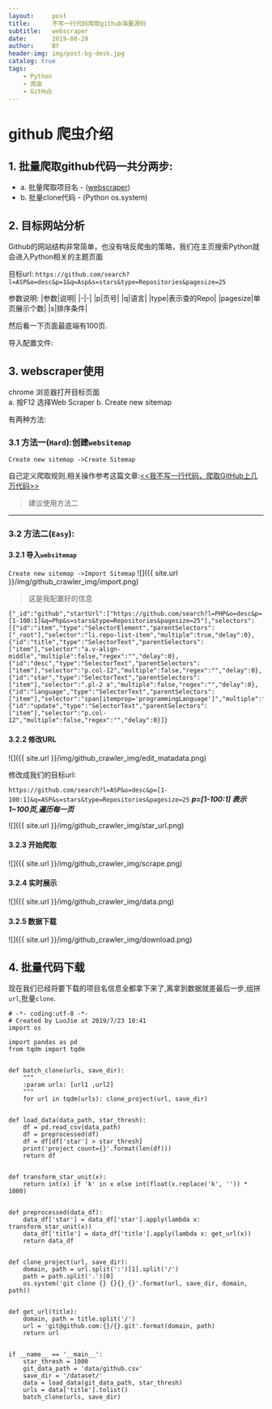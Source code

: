 ```yaml
---
layout:     post
title:      不写一行代码爬取github海量源码
subtitle:   webscraper
date:       2019-08-29
author:     BY
header-img: img/post-bg-desk.jpg
catalog: true
tags:
    - Python
    - 爬虫
    - GitHub
---
```



# github 爬虫介绍

## 1. 批量爬取github代码一共分两步:
+ a. 批量爬取项目名 -  ([webscraper](https://www.webscraper.io/))
+ b. 批量clone代码 - (Python os.system)



## 2. 目标网站分析
Github的网站结构非常简单，也没有啥反爬虫的策略，我们在主页搜索Python就会进入Python相关的主题页面


目标url:
`
https://github.com/search?l=ASP&o=desc&p=1&q=Asp&s=stars&type=Repositories&pagesize=25
`

参数说明:
|参数|说明|
|-|-|
|p|页号|
|q|语言|
|type|表示查的Repo|
|pagesize|单页展示个数|
|s|排序条件|

然后看一下页面最底端有100页.

导入配置文件:



## 3. webscraper使用

chrome 浏览器打开目标页面  
  a. 按F12 选择Web Scraper
  b. Create new sitemap 

有两种方法:
### 3.1 方法一(`Hard`):创建`websitemap`
`Create new sitemap ->Create Sitemap`


自己定义爬取规则,相关操作参考这篇文章:[<<我不写一行代码，爬取GitHub上几万代码>>](http://5b0988e595225.cdn.sohucs.com/images/20180118/f3c008145da04591b3c535f5f685b0b2.jpeg)

> 建议使用方法二

----

### 3.2 方法二(`Easy`): 
#### 3.2.1 导入`websitemap`

`Create new sitemap ->Import Sitemap`
![]({{ site.url }}/img/github_crawler_img/import.png)

> 这是我配置好的信息

```
{"_id":"github","startUrl":["https://github.com/search?l=PHP&o=desc&p=[1-100:1]&q=Php&s=stars&type=Repositories&pagesize=25"],"selectors":[{"id":"item","type":"SelectorElement","parentSelectors":["_root"],"selector":"li.repo-list-item","multiple":true,"delay":0},{"id":"title","type":"SelectorText","parentSelectors":["item"],"selector":"a.v-align-middle","multiple":false,"regex":"","delay":0},{"id":"desc","type":"SelectorText","parentSelectors":["item"],"selector":"p.col-12","multiple":false,"regex":"","delay":0},{"id":"star","type":"SelectorText","parentSelectors":["item"],"selector":".pl-2 a","multiple":false,"regex":"","delay":0},{"id":"language","type":"SelectorText","parentSelectors":["item"],"selector":"span[itemprop='programmingLanguage']","multiple":false,"regex":"","delay":0},{"id":"update","type":"SelectorText","parentSelectors":["item"],"selector":"p.col-12","multiple":false,"regex":"","delay":0}]}
```

#### 3.2.2 修改URL

![]({{ site.url }}/img/github_crawler_img/edit_matadata.png)

修改成我们的目标url:

`
https://github.com/search?l=ASP&o=desc&p=[1-100:1]&q=ASP&s=stars&type=Repositories&pagesize=25
`
***p=[1-100:1] 表示1~100页,遍历每一页***

![]({{ site.url }}/img/github_crawler_img/star_url.png)


#### 3.2.3 开始爬取

![]({{ site.url }}/img/github_crawler_img/scrape.png)


#### 3.2.4 实时展示

![]({{ site.url }}/img/github_crawler_img/data.png)


####  3.2.5 数据下载
![]({{ site.url }}/img/github_crawler_img/download.png)



## 4. 批量代码下载
现在我们已经将要下载的项目名信息全都拿下来了,离拿到数据就差最后一步,组拼`url`,批量`clone`.

```
# -*- coding:utf-8 -*-
# Created by LuoJie at 2019/7/23 10:41
import os

import pandas as pd
from tqdm import tqdm


def batch_clone(urls, save_dir):
    """
    :param urls: [url1 ,url2]
    """
    for url in tqdm(urls): clone_project(url, save_dir)


def load_data(data_path, star_thresh):
    df = pd.read_csv(data_path)
    df = preprocessed(df)
    df = df[df['star'] > star_thresh]
    print('project count={}'.format(len(df)))
    return df


def transform_star_unit(x):
    return int(x) if 'k' in x else int(float(x.replace('k', '')) * 1000)


def preprocessed(data_df):
    data_df['star'] = data_df['star'].apply(lambda x: transform_star_unit(x))
    data_df['title'] = data_df['title'].apply(lambda x: get_url(x))
    return data_df


def clone_project(url, save_dir):
    domain, path = url.split(':')[1].split('/')
    path = path.split('.')[0]
    os.system('git clone {} {}{}_{}'.format(url, save_dir, domain, path))


def get_url(title):
    domain, path = title.split('/')
    url = 'git@github.com:{}/{}.git'.format(domain, path)
    return url


if __name__ == '__main__':
    star_thresh = 1000
    git_data_path = 'data/github.csv'
    save_dir = '/dataset/'
    data = load_data(git_data_path, star_thresh)
    urls = data['title'].tolist()
    batch_clone(urls, save_dir)

```